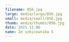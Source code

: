 ```yaml
---
filename: 056.jpg
large: media/large/056.jpg
small: media/small/056.jpg
thumb: media/thumbs/056.jpg
date: 2021.12.06
name: Ze szkicownika 5
---
```

